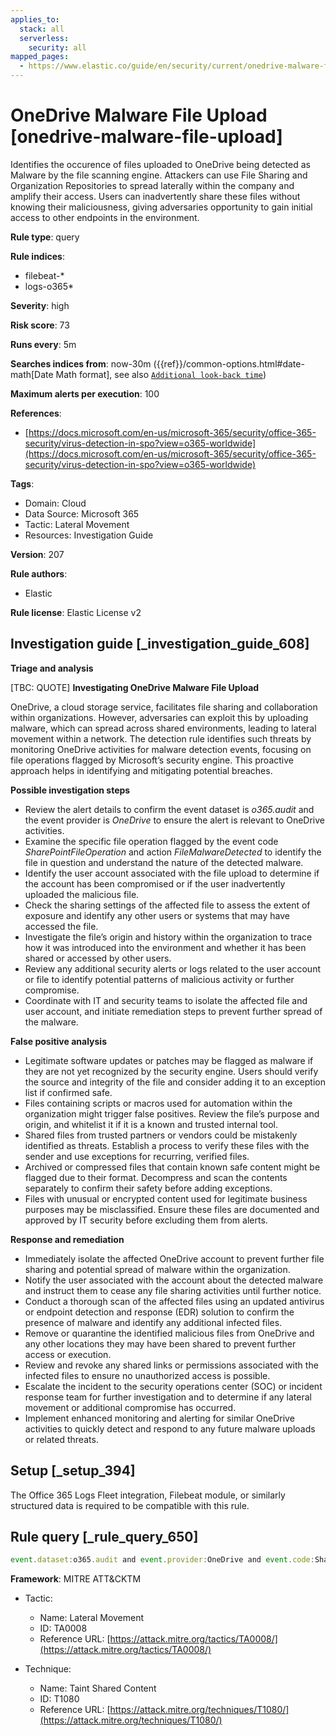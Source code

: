 ```yaml
---
applies_to:
  stack: all
  serverless:
    security: all
mapped_pages:
  - https://www.elastic.co/guide/en/security/current/onedrive-malware-file-upload.html
---
```


# OneDrive Malware File Upload [onedrive-malware-file-upload]

Identifies the occurence of files uploaded to OneDrive being detected as Malware by the file scanning engine. Attackers can use File Sharing and Organization Repositories to spread laterally within the company and amplify their access. Users can inadvertently share these files without knowing their maliciousness, giving adversaries opportunity to gain initial access to other endpoints in the environment.

**Rule type**: query

**Rule indices**:

* filebeat-*
* logs-o365*

**Severity**: high

**Risk score**: 73

**Runs every**: 5m

**Searches indices from**: now-30m ({{ref}}/common-options.html#date-math[Date Math format], see also [`Additional look-back time`](docs-content://solutions/security/detect-and-alert/create-detection-rule.md#rule-schedule))

**Maximum alerts per execution**: 100

**References**:

* [https://docs.microsoft.com/en-us/microsoft-365/security/office-365-security/virus-detection-in-spo?view=o365-worldwide](https://docs.microsoft.com/en-us/microsoft-365/security/office-365-security/virus-detection-in-spo?view=o365-worldwide)

**Tags**:

* Domain: Cloud
* Data Source: Microsoft 365
* Tactic: Lateral Movement
* Resources: Investigation Guide

**Version**: 207

**Rule authors**:

* Elastic

**Rule license**: Elastic License v2

## Investigation guide [_investigation_guide_608]

**Triage and analysis**

[TBC: QUOTE]
**Investigating OneDrive Malware File Upload**

OneDrive, a cloud storage service, facilitates file sharing and collaboration within organizations. However, adversaries can exploit this by uploading malware, which can spread across shared environments, leading to lateral movement within a network. The detection rule identifies such threats by monitoring OneDrive activities for malware detection events, focusing on file operations flagged by Microsoft’s security engine. This proactive approach helps in identifying and mitigating potential breaches.

**Possible investigation steps**

* Review the alert details to confirm the event dataset is *o365.audit* and the event provider is *OneDrive* to ensure the alert is relevant to OneDrive activities.
* Examine the specific file operation flagged by the event code *SharePointFileOperation* and action *FileMalwareDetected* to identify the file in question and understand the nature of the detected malware.
* Identify the user account associated with the file upload to determine if the account has been compromised or if the user inadvertently uploaded the malicious file.
* Check the sharing settings of the affected file to assess the extent of exposure and identify any other users or systems that may have accessed the file.
* Investigate the file’s origin and history within the organization to trace how it was introduced into the environment and whether it has been shared or accessed by other users.
* Review any additional security alerts or logs related to the user account or file to identify potential patterns of malicious activity or further compromise.
* Coordinate with IT and security teams to isolate the affected file and user account, and initiate remediation steps to prevent further spread of the malware.

**False positive analysis**

* Legitimate software updates or patches may be flagged as malware if they are not yet recognized by the security engine. Users should verify the source and integrity of the file and consider adding it to an exception list if confirmed safe.
* Files containing scripts or macros used for automation within the organization might trigger false positives. Review the file’s purpose and origin, and whitelist it if it is a known and trusted internal tool.
* Shared files from trusted partners or vendors could be mistakenly identified as threats. Establish a process to verify these files with the sender and use exceptions for recurring, verified files.
* Archived or compressed files that contain known safe content might be flagged due to their format. Decompress and scan the contents separately to confirm their safety before adding exceptions.
* Files with unusual or encrypted content used for legitimate business purposes may be misclassified. Ensure these files are documented and approved by IT security before excluding them from alerts.

**Response and remediation**

* Immediately isolate the affected OneDrive account to prevent further file sharing and potential spread of malware within the organization.
* Notify the user associated with the account about the detected malware and instruct them to cease any file sharing activities until further notice.
* Conduct a thorough scan of the affected files using an updated antivirus or endpoint detection and response (EDR) solution to confirm the presence of malware and identify any additional infected files.
* Remove or quarantine the identified malicious files from OneDrive and any other locations they may have been shared to prevent further access or execution.
* Review and revoke any shared links or permissions associated with the infected files to ensure no unauthorized access is possible.
* Escalate the incident to the security operations center (SOC) or incident response team for further investigation and to determine if any lateral movement or additional compromise has occurred.
* Implement enhanced monitoring and alerting for similar OneDrive activities to quickly detect and respond to any future malware uploads or related threats.


## Setup [_setup_394]

The Office 365 Logs Fleet integration, Filebeat module, or similarly structured data is required to be compatible with this rule.


## Rule query [_rule_query_650]

```js
event.dataset:o365.audit and event.provider:OneDrive and event.code:SharePointFileOperation and event.action:FileMalwareDetected
```

**Framework**: MITRE ATT&CKTM

* Tactic:

    * Name: Lateral Movement
    * ID: TA0008
    * Reference URL: [https://attack.mitre.org/tactics/TA0008/](https://attack.mitre.org/tactics/TA0008/)

* Technique:

    * Name: Taint Shared Content
    * ID: T1080
    * Reference URL: [https://attack.mitre.org/techniques/T1080/](https://attack.mitre.org/techniques/T1080/)



